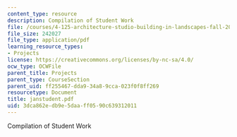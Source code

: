 ```yaml
---
content_type: resource
description: Compilation of Student Work
file: /courses/4-125-architecture-studio-building-in-landscapes-fall-2002/3dca862edb9e5daaff0590c639312011_janstudent.pdf
file_size: 242027
file_type: application/pdf
learning_resource_types:
- Projects
license: https://creativecommons.org/licenses/by-nc-sa/4.0/
ocw_type: OCWFile
parent_title: Projects
parent_type: CourseSection
parent_uid: ff255467-dda9-34a8-9cca-023f0f8ff269
resourcetype: Document
title: janstudent.pdf
uid: 3dca862e-db9e-5daa-ff05-90c639312011
---
```

Compilation of Student Work